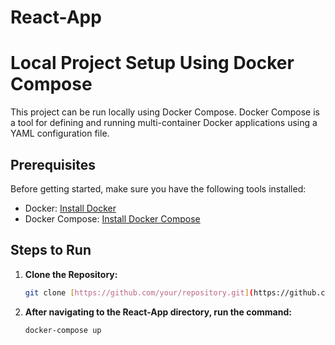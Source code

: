 # React-App

# Local Project Setup Using Docker Compose

This project can be run locally using Docker Compose. Docker Compose is a tool for defining and running multi-container Docker applications using a YAML configuration file.

## Prerequisites

Before getting started, make sure you have the following tools installed:

- Docker: [Install Docker](https://docs.docker.com/get-docker/)
- Docker Compose: [Install Docker Compose](https://docs.docker.com/compose/install/)

## Steps to Run

1. **Clone the Repository:**
   ```bash
   git clone [https://github.com/your/repository.git](https://github.com/Parle648/React-App.git)

2. **After navigating to the React-App directory, run the command:**
   
   ```bash
   docker-compose up

